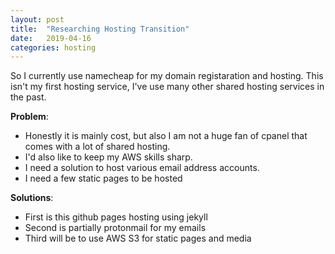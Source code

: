 ```yaml
---
layout: post
title:  "Researching Hosting Transition"
date:   2019-04-16
categories: hosting
---
```

So I currently use namecheap for my domain registaration and hosting.
This isn't my first hosting service, I've use many other shared hosting services in the past.

**Problem**: 
* Honestly it is mainly cost, but also I am not a huge fan of cpanel that comes with a lot of shared hosting. 
* I'd also like to keep my AWS skills sharp.
* I need a solution to host various email address accounts.
* I need a few static pages to be hosted

**Solutions**: 
* First is this github pages hosting using jekyll
* Second is partially protonmail for my emails
* Third will be to use AWS S3 for static pages and media